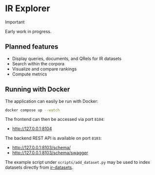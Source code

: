 # IR Explorer

> [!IMPORTANT]  
> Early work in progress.

## Planned features

- Display queries, documents, and QRels for IR datasets
- Search within the corpora
- Visualize and compare rankings
- Compute metrics

## Running with Docker

The application can easily be run with Docker:

```bash
docker compose up --watch
```

The frontend can then be accessed via port `8104`:

- http://127.0.0.1:8104

The backend REST API is available on port `8103`:

- http://127.0.0.1:8103/schema/
- http://127.0.0.1:8103/schema/swagger

The example script under `scripts/add_dataset.py` may be used to index datasets directly from [ir-datasets](https://ir-datasets.com/).
